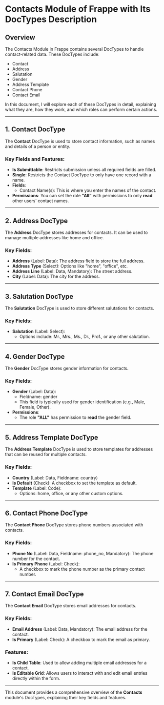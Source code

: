 # Contacts Module of Frappe with Its DocTypes Description

## Overview
The Contacts Module in Frappe contains several DocTypes to handle contact-related data. These DocTypes include:

- Contact
- Address
- Salutation
- Gender
- Address Template
- Contact Phone
- Contact Email

In this document, I will explore each of these DocTypes in detail, explaining what they are, how they work, and which roles can perform certain actions.

---

## 1. Contact DocType
The **Contact** DocType is used to store contact information, such as names and details of a person or entity.

### Key Fields and Features:
- **Is Submittable**: Restricts submission unless all required fields are filled.
- **Single**: Restricts the Contact DocType to only have one record with a name.
- **Fields**:
  - Contact Name(s): This is where you enter the names of the contact.
- **Permissions**: You can set the role **"All"** with permissions to only **read** other users' contact names.

---

## 2. Address DocType
The **Address** DocType stores addresses for contacts. It can be used to manage multiple addresses like home and office.

### Key Fields:
- **Address** (Label: Data): The address field to store the full address.
- **Address Type** (Select): Options like "home", "office", etc.
- **Address Line** (Label: Data, Mandatory): The street address.
- **City** (Label: Data): The city for the address.
  
---

## 3. Salutation DocType
The **Salutation** DocType is used to store different salutations for contacts.

### Key Fields:
- **Salutation** (Label: Select):
  - Options include: Mr., Mrs., Ms., Dr., Prof., or any other salutation.

---

## 4. Gender DocType
The **Gender** DocType stores gender information for contacts.

### Key Fields:
- **Gender** (Label: Data):
  - Fieldname: gender
  - This field is typically used for gender identification (e.g., Male, Female, Other).
- **Permissions**:
  - The role **"ALL"** has permission to **read** the gender field.

---

## 5. Address Template DocType
The **Address Template** DocType is used to store templates for addresses that can be reused for multiple contacts.

### Key Fields:
- **Country** (Label: Data, Fieldname: country)
- **Is Default** (Check): A checkbox to set the template as default.
- **Template** (Label: Code):
  - Options: home, office, or any other custom options.

---

## 6. Contact Phone DocType
The **Contact Phone** DocType stores phone numbers associated with contacts.

### Key Fields:
- **Phone No** (Label: Data, Fieldname: phone_no, Mandatory): The phone number for the contact.
- **Is Primary Phone** (Label: Check):
  - A checkbox to mark the phone number as the primary contact number.

---

## 7. Contact Email DocType
The **Contact Email** DocType stores email addresses for contacts.

### Key Fields:
- **Email Address** (Label: Data, Mandatory): The email address for the contact.
- **Is Primary** (Label: Check): A checkbox to mark the email as primary.
  
### Features:
- **Is Child Table**: Used to allow adding multiple email addresses for a contact.
- **Is Editable Grid**: Allows users to interact with and edit email entries directly within the form.

---

This document provides a comprehensive overview of the **Contacts** module's DocTypes, explaining their key fields and features. 

